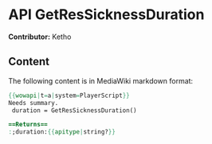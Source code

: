 # API GetResSicknessDuration

**Contributor:** Ketho

## Content

The following content is in MediaWiki markdown format:

```mediawiki
{{wowapi|t=a|system=PlayerScript}}
Needs summary.
 duration = GetResSicknessDuration()

==Returns==
:;duration:{{apitype|string?}}
```
